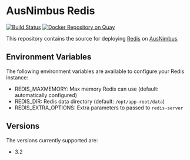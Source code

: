 # AusNimbus Redis

[![Build Status](https://travis-ci.org/ausnimbus/redis-container.svg?branch=master)](https://travis-ci.org/ausnimbus/redis-container)
[![Docker Repository on Quay](https://quay.io/repository/ausnimbus/redis/status "Docker Repository on Quay")](https://quay.io/repository/ausnimbus/redis)

This repository contains the source for deploying [Redis](https://www.ausnimbus.com.au/instant-apps/redis/)
on [AusNimbus](https://www.ausnimbus.com.au/).

## Environment Variables

The following environment variables are available to configure your Redis instance:

- REDIS_MAXMEMORY: Max memory Redis can use (default: automatically configured)
- REDIS_DIR: Redis data directory (default: `/opt/app-root/data`)
- REDIS_EXTRA_OPTIONS: Extra parameters to passed to `redis-server`

## Versions

The versions currently supported are:

- 3.2
